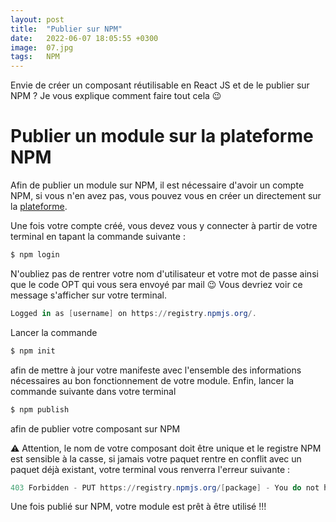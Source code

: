 ```yaml
---
layout: post
title:  "Publier sur NPM"
date:   2022-06-07 18:05:55 +0300
image:  07.jpg
tags:   NPM
---
```


Envie de créer un composant réutilisable en React JS et de le publier sur NPM ? Je vous explique comment faire tout cela 😉








# Publier un module sur la plateforme NPM 
Afin de publier un module sur NPM, il est nécessaire d'avoir un compte NPM, si vous n'en avez pas, vous pouvez vous en créer un directement sur la [plateforme](https://www.npmjs.com).


Une fois votre compte créé, vous devez vous y connecter à partir de votre terminal en tapant la commande suivante : 


```powershell
$ npm login 
```


N'oubliez pas de rentrer votre nom d'utilisateur et votre mot de passe ainsi que le code OPT qui vous sera envoyé par mail 😉 Vous devriez voir ce message s'afficher sur votre terminal.


```powershell
Logged in as [username] on https://registry.npmjs.org/.
```

Lancer la commande 


```powershell
$ npm init
```


afin de mettre à jour votre manifeste avec l'ensemble des informations nécessaires au bon fonctionnement de votre module. Enfin, lancer la commande suivante dans votre terminal


```powershell
$ npm publish
```


afin de publier votre composant sur NPM 

⚠️  Attention, le nom de votre composant doit être unique et le registre NPM est sensible à la casse, si jamais votre paquet rentre en conflit avec un paquet déjà existant, votre terminal vous renverra l'erreur suivante :


```powershell
403 Forbidden - PUT https://registry.npmjs.org/[package] - You do not have permission to publish "[package]". Are you logged in as the correct user?
```


Une fois publié sur NPM, votre module est prêt à être utilisé !!!


